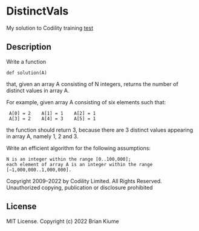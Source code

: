# DistinctVals
My solution to Codility training [test](https://app.codility.com/programmers/lessons/6-sorting/distinct/)

## Description

Write a function

    def solution(A)

that, given an array A consisting of N integers, returns the number of distinct values in array A.

For example, given array A consisting of six elements such that:

     A[0] = 2    A[1] = 1    A[2] = 1
     A[3] = 2    A[4] = 3    A[5] = 1

the function should return 3, because there are 3 distinct values appearing in array A, namely 1, 2 and 3.

Write an efficient algorithm for the following assumptions:

    N is an integer within the range [0..100,000];
    each element of array A is an integer within the range [−1,000,000..1,000,000].

Copyright 2009–2022 by Codility Limited. All Rights Reserved. Unauthorized copying, publication or disclosure prohibited

## License
MIT License. Copyright (c) 2022 Brian Kiume
